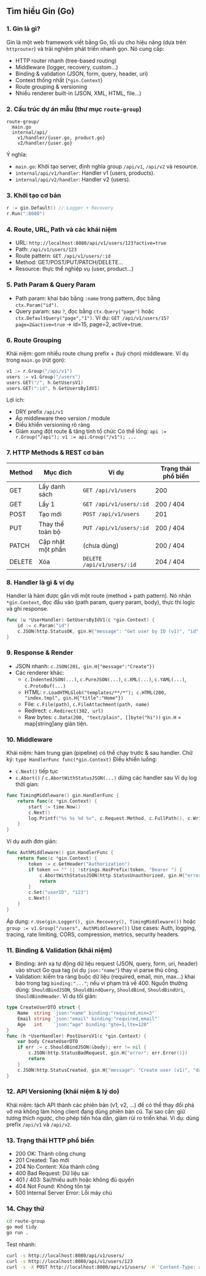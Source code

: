 ## Tìm hiểu Gin (Go)

### 1. Gin là gì?

Gin là một web framework viết bằng Go, tối ưu cho hiệu năng (dựa trên `httprouter`) và trải nghiệm phát triển nhanh gọn. Nó cung cấp:

- HTTP router nhanh (tree-based routing)
- Middleware (logger, recovery, custom...)
- Binding & validation (JSON, form, query, header, uri)
- Context thống nhất (`*gin.Context`)
- Route grouping & versioning
- Nhiều renderer built-in (JSON, XML, HTML, file...)

### 2. Cấu trúc dự án mẫu (thư mục `route-group`)

```
route-group/
  main.go
  internal/api/
	v1/handler/{user.go, product.go}
	v2/handler/{user.go}
```

Ý nghĩa:

- `main.go`: Khởi tạo server, định nghĩa group `/api/v1`, `/api/v2` và resource.
- `internal/api/v1/handler`: Handler v1 (users, products).
- `internal/api/v2/handler`: Handler v2 (users).

### 3. Khởi tạo cơ bản

```go
r := gin.Default() // Logger + Recovery
r.Run(":8080")
```

### 4. Route, URL, Path và các khái niệm

- URL: `http://localhost:8080/api/v1/users/123?active=true`
- Path: `/api/v1/users/123`
- Route pattern: `GET /api/v1/users/:id`
- Method: GET/POST/PUT/PATCH/DELETE...
- Resource: thực thể nghiệp vụ (user, product...)

### 5. Path Param & Query Param

- Path param: khai báo bằng `:name` trong pattern, đọc bằng `ctx.Param("id")`.
- Query param: sau `?`, đọc bằng `ctx.Query("page")` hoặc `ctx.DefaultQuery("page","1")`.
  Ví dụ: `GET /api/v1/users/15?page=2&active=true` → id=15, page=2, active=true.

### 6. Route Grouping

Khái niệm: gom nhiều route chung prefix + (tuỳ chọn) middleware.
Ví dụ trong `main.go` (rút gọn):

```go
v1 := r.Group("/api/v1")
users := v1.Group("/users")
users.GET("/", h.GetUsersV1)
users.GET(":id", h.GetUsersByIdV1)
```

Lợi ích:

- DRY prefix `/api/v1`
- Áp middleware theo version / module
- Điều khiển versioning rõ ràng
- Giảm xung đột route & tăng tính tổ chức
  Có thể lồng: `api := r.Group("/api"); v1 := api.Group("/v1"); ...`

### 7. HTTP Methods & REST cơ bản

| Method | Mục đích          | Ví dụ                      | Trạng thái phổ biến |
| ------ | ----------------- | -------------------------- | ------------------- |
| GET    | Lấy danh sách     | `GET /api/v1/users`        | 200                 |
| GET    | Lấy 1             | `GET /api/v1/users/:id`    | 200 / 404           |
| POST   | Tạo mới           | `POST /api/v1/users`       | 201                 |
| PUT    | Thay thế toàn bộ  | `PUT /api/v1/users/:id`    | 200 / 404           |
| PATCH  | Cập nhật một phần | (chưa dùng)                | 200 / 404           |
| DELETE | Xóa               | `DELETE /api/v1/users/:id` | 204 / 404           |

### 8. Handler là gì & ví dụ

Handler là hàm được gắn với một route (method + path pattern). Nó nhận `*gin.Context`, đọc đầu vào (path param, query param, body), thực thi logic và ghi response.

```go
func (u *UserHandler) GetUsersByIdV1(c *gin.Context) {
	id := c.Param("id")
	c.JSON(http.StatusOK, gin.H{"message": "Get user by ID (v1)", "id": id})
}
```

### 9. Response & Render

- JSON nhanh: `c.JSON(201, gin.H{"message":"Create"})`
- Các renderer khác:
  - `c.IndentedJSON(...)`, `c.PureJSON(...)`, `c.XML(...)`, `c.YAML(...)`, `c.ProtoBuf(...)`
  - HTML: `r.LoadHTMLGlob("templates/**/*"); c.HTML(200, "index.tmpl", gin.H{"title":"Home"})`
  - File: `c.File(path)`, `c.FileAttachment(path, name)`
  - Redirect: `c.Redirect(302, url)`
  - Raw bytes: `c.Data(200, "text/plain", []byte("hi"))`
    `gin.H` = map[string]any giản tiện.

### 10. Middleware

Khái niệm: hàm trung gian (pipeline) có thể chạy trước & sau handler.
Chữ ký: `type HandlerFunc func(*gin.Context)`
Điều khiển luồng:

- `c.Next()` tiếp tục
- `c.Abort()` / `c.AbortWithStatusJSON(...)` dừng các handler sau
  Ví dụ log thời gian:

```go
func TimingMiddleware() gin.HandlerFunc {
	return func(c *gin.Context) {
		start := time.Now()
		c.Next()
		log.Printf("%s %s %d %v", c.Request.Method, c.FullPath(), c.Writer.Status(), time.Since(start))
	}
}
```

Ví dụ auth đơn giản:

```go
func AuthMiddleware() gin.HandlerFunc {
	return func(c *gin.Context) {
		token := c.GetHeader("Authorization")
		if token == "" || !strings.HasPrefix(token, "Bearer ") {
			c.AbortWithStatusJSON(http.StatusUnauthorized, gin.H{"error":"missing token"})
			return
		}
		c.Set("userID", "123")
		c.Next()
	}
}
```

Áp dụng: `r.Use(gin.Logger(), gin.Recovery(), TimingMiddleware())` hoặc `group := v1.Group("/users", AuthMiddleware())`
Use cases: Auth, logging, tracing, rate limiting, CORS, compression, metrics, security headers.

### 11. Binding & Validation (khái niệm)

- Binding: ánh xạ tự động dữ liệu request (JSON, query, form, uri, header) vào struct Go qua tag (ví dụ `json:"name"`) thay vì parse thủ công.
- Validation: kiểm tra ràng buộc dữ liệu (required, email, min, max...) khai báo trong tag `binding:"..."`; nếu vi phạm trả về 400.
  Nguồn thường dùng: `ShouldBindJSON`, `ShouldBindQuery`, `ShouldBind`, `ShouldBindUri`, `ShouldBindHeader`.
  Ví dụ tối giản:

```go
type CreateUserDTO struct {
	Name  string `json:"name" binding:"required,min=3"`
	Email string `json:"email" binding:"required,email"`
	Age   int    `json:"age" binding:"gte=1,lte=120"`
}
func (h *UserHandler) PostUsersV1(c *gin.Context) {
	var body CreateUserDTO
	if err := c.ShouldBindJSON(&body); err != nil {
		c.JSON(http.StatusBadRequest, gin.H{"error": err.Error()})
		return
	}
	c.JSON(http.StatusCreated, gin.H{"message": "Create user (v1)", "data": body})
}
```

### 12. API Versioning (khái niệm & lý do)

Khái niệm: tách API thành các phiên bản (v1, v2, ...) để có thể thay đổi phá vỡ mà không làm hỏng client đang dùng phiên bản cũ.
Tại sao cần: giữ tương thích ngược, cho phép tiến hóa dần, giảm rủi ro triển khai.
Ví dụ: dùng prefix `/api/v1` và `/api/v2`.

### 13. Trạng thái HTTP phổ biến

- 200 OK: Thành công chung
- 201 Created: Tạo mới
- 204 No Content: Xóa thành công
- 400 Bad Request: Dữ liệu sai
- 401 / 403: Sai/thiếu auth hoặc không đủ quyền
- 404 Not Found: Không tồn tại
- 500 Internal Server Error: Lỗi máy chủ

### 14. Chạy thử

```bash
cd route-group
go mod tidy
go run .
```

Test nhanh:

```bash
curl -s http://localhost:8080/api/v1/users/
curl -s http://localhost:8080/api/v1/users/123
curl -s -X POST http://localhost:8080/api/v1/users/ -H 'Content-Type: application/json' -d '{"name":"Alice","email":"a@b.com","age":30}'
```
